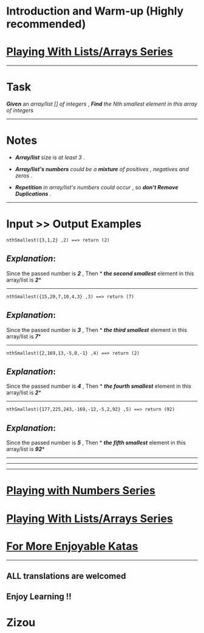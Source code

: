 # Introduction and Warm-up (Highly recommended)

# [Playing With Lists/Arrays Series](https://www.codewars.com/collections/playing-with-lists-slash-arrays)
___

# Task

**_Given_** an *array/list [] of integers* , **_Find_**  *the Nth smallest element in this array of integers*
___

# Notes 

* **_Array/list_** size is *at least 3* .

* **_Array/list's numbers_** *could be a **_mixture_** of positives , negatives and zeros* .

* **_Repetition_** *in array/list's numbers could occur* , so **_don't Remove Duplications_** .
___

# Input >> Output Examples

```
nthSmallest({3,1,2} ,2) ==> return (2) 
```

## **_Explanation_**:

Since the passed number is **_2_** , Then * **_the second smallest_** element in this array/list is **_2_***  
___

```
nthSmallest({15,20,7,10,4,3} ,3) ==> return (7) 
```

## **_Explanation_**:

Since the passed number is **_3_** , Then * **_the third smallest_** element in this array/list is **_7_*** 
___
```
nthSmallest({2,169,13,-5,0,-1} ,4) ==> return (2) 
```

## **_Explanation_**:

Since the passed number is **_4_** , Then * **_the fourth smallest_** element in this array/list is **_2_*** 
___

```
nthSmallest({177,225,243,-169,-12,-5,2,92} ,5) ==> return (92) 
```
## **_Explanation_**:

Since the passed number is **_5_** , Then * **_the fifth smallest_** element in this array/list is **_92_*** 
___
___
___

# [Playing with Numbers Series](https://www.codewars.com/collections/playing-with-numbers)

# [Playing With Lists/Arrays Series](https://www.codewars.com/collections/playing-with-lists-slash-arrays)

# [For More Enjoyable Katas](http://www.codewars.com/users/MrZizoScream/authored)
___

## ALL translations are welcomed

## Enjoy Learning !!
# Zizou
